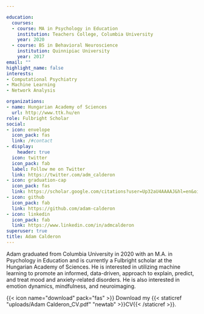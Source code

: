 ```yaml
---

education:
  courses:
  - course: MA in Psychology in Education
    institution: Teachers College, Columbia University 
    year: 2020
  - course: BS in Behavioral Neuroscience
    institution: Quinnipiac University
    year: 2017
email: ""
highlight_name: false
interests:
- Computational Psychiatry
- Machine Learning 
- Network Analysis 

organizations:
- name: Hungarian Academy of Sciences 
  url: http://www.ttk.hu/en
role: Fulbright Scholar 
social:
- icon: envelope
  icon_pack: fas
  link: /#contact
- display:
    header: true
  icon: twitter
  icon_pack: fab
  label: Follow me on Twitter
  link: https://twitter.com/adm_calderon
- icon: graduation-cap
  icon_pack: fas
  link: https://scholar.google.com/citations?user=Up32aU4AAAAJ&hl=en&oi=ao
- icon: github
  icon_pack: fab
  link: https://github.com/adam-calderon
- icon: linkedin
  icon_pack: fab
  link: https://www.linkedin.com/in/admcalderon
superuser: true
title: Adam Calderon
---
```


Adam graduated from Columbia University in 2020 with an M.A. in Psychology in Education and is currently a Fulbright scholar at the Hungarian Academy of Sciences. He is interested in utilizing machine learning to promote an informed, data-driven, approach to explain, predict, and treat mood and anxiety-related disorders. He is also interested in emotion dynamics, mindfulness, and neuroimaging. 

{{< icon name="download" pack="fas" >}} Download my {{< staticref "uploads/Adam Calderon_CV.pdf" "newtab" >}}CV{{< /staticref >}}.
